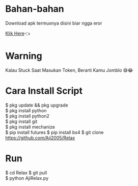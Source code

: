 # Bahan-bahan
Download apk termuxnya disini biar ngga eror

[Klik Here](https://f-droid.org/repo/com.termux_118.apk)👈

# Warning
Kalau Stuck Saat Masukan Token, Berarti Kamu Jomblo 😅😂

# Cara Install Script 
$ pkg update && pkg upgrade            
$ pkg install python             
$ pkg install python2           
$ pkg install git         
$ pkg install mechanize           
$ pip install futures
$ pip install bs4
$ git clone https://github.com/Aji2005/Relax

# Run

$ cd Relax
$ git pull            
$ python AjiRelax.py

